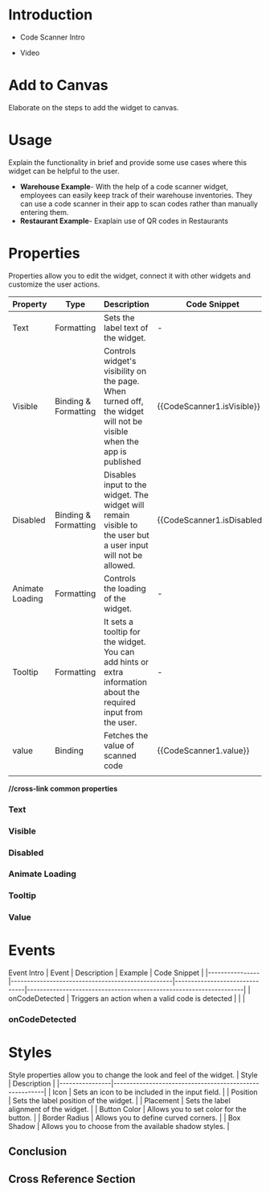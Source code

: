 # Introduction

 * Code Scanner Intro

  * Video

# Add to Canvas

Elaborate on the steps to add the widget to canvas.

# Usage

Explain the functionality in brief and provide some use cases where this widget can be helpful to the user.

* **Warehouse Example**- With the help of a code scanner widget, employees can easily keep track of their warehouse inventories. They can use a code scanner in their app to scan codes rather than manually entering them.
* **Restaurant Example**- Exaplain use of QR codes in Restaurants

# Properties 

Properties allow you to edit the widget, connect it with other widgets and customize the user actions.

| Property        | Type                 | Description                                                                                                         | Code Snippet                |
|-----------------|----------------------|---------------------------------------------------------------------------------------------------------------------|-----------------------------|
| Text            | Formatting           | Sets the label text of the widget.                                                                                  | -                           |
| Visible         | Binding & Formatting | Controls widget's visibility on the page. When turned off, the widget will not be visible when the app is published | {{CodeScanner1.isVisible}}  |
| Disabled        | Binding & Formatting | Disables input to the widget. The widget will remain visible to the user but a user input will not be allowed.      | {{CodeScanner1.isDisabled}} |
| Animate Loading | Formatting           | Controls the loading of the widget.                                                                                 | -                           |
| Tooltip         | Formatting           | It sets a tooltip for the widget. You can add hints or extra information about the required input from the user.    | -                           |
| value           | Binding              | Fetches the value of scanned code                                                                                   | {{CodeScanner1.value}}      |
|                 |                      |                                                                                                                     |                             |


**//cross-link common properties** 

### Text

### Visible

### Disabled

 ### Animate Loading

### Tooltip

### Value


# Events

Event Intro
| Event          |  Description                                     | Example                       | Code Snippet                                                      |
|----------------|--------------------------------------------------|-------------------------------|-------------------------------------------------------------------|
| onCodeDetected | Triggers an action when a valid code is detected | <Describe the example usage.> | <Add code snippets for reading data when the event is triggered.> |

### onCodeDetected 


# Styles
  Style properties allow you to change the look and feel of the widget. 
  | Style          | Description                                            |
|----------------|--------------------------------------------------------|
| Icon           | Sets an icon to be included in the input field.        |
| Position       | Sets the label position of the widget.                 |
| Placement      | Sets the label alignment of the widget.                |
| Button Color   | Allows you to set color for the button.                |
|  Border Radius | Allows you to define curved corners.                   |
| Box Shadow     | Allows you to choose from the available shadow styles. |

## Conclusion
## Cross Reference Section



